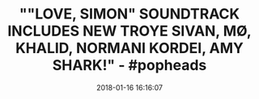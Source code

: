 ---
title: >-
  ""LOVE, SIMON" SOUNDTRACK INCLUDES NEW TROYE SIVAN, MØ, KHALID, NORMANI
  KORDEI, AMY SHARK!" - #popheads
name: 'Love, Simon (Original Motion Picture Soundtrack)'
date: '2018-01-16 16:16:07'
buy_now: >-
  https://www.amazon.com/Simon-Original-Motion-Picture-Soundtrack/dp/B078Z12596?SubscriptionId=AKIAIA5RBQIWQVTCUEUQ&tag=coldcutdeals-20&linkCode=xm2&camp=2025&creative=165953&creativeASIN=B078Z12596
description_markdown: |-
  Love, Simon (Original Motion Picture Soundtrack)

   
tweet_id_str: '953299836467597313'
price: $9.99
you_save: ''
asin: B078Z12596
image: 'https://images-na.ssl-images-amazon.com/images/I/511byhfVptL.jpg'

---